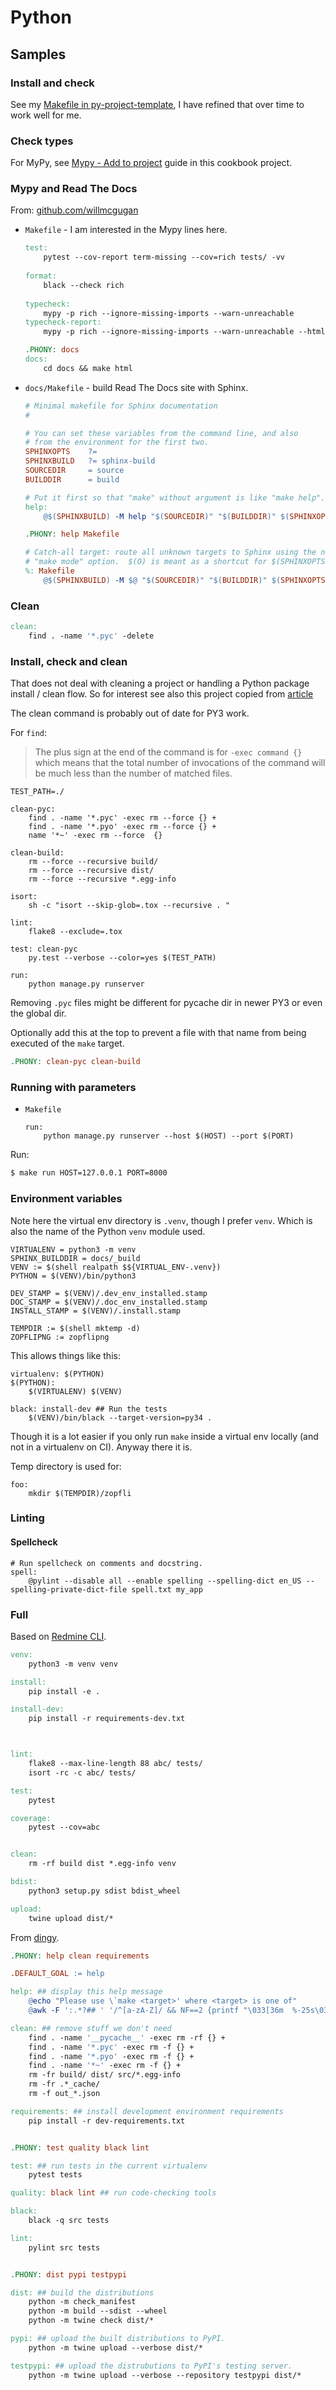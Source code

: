 # Python


## Samples

### Install and check


See my [Makefile in py-project-template](https://github.com/MichaelCurrin/py-project-template/blob/master/Makefile), I have refined that over time to work well for me.


### Check types

For MyPy, see [Mypy - Add to project](../python/mypy/add-to-project.md) guide in this cookbook project. <!-- FIXME jekyll link -->


### Mypy and Read The Docs 

From: [github.com/willmcgugan](https://github.com/willmcgugan/rich/)

- `Makefile` - I am interested in the Mypy lines here.
	```makefile
	test:
		pytest --cov-report term-missing --cov=rich tests/ -vv
		
	format:
		black --check rich
		
	typecheck:
		mypy -p rich --ignore-missing-imports --warn-unreachable
	typecheck-report:
		mypy -p rich --ignore-missing-imports --warn-unreachable --html-report mypy_report

	.PHONY: docs
	docs:
		cd docs && make html
	```
- `docs/Makefile` - build Read The Docs site with Sphinx.
	```makefile
	# Minimal makefile for Sphinx documentation
	#

	# You can set these variables from the command line, and also
	# from the environment for the first two.
	SPHINXOPTS    ?=
	SPHINXBUILD   ?= sphinx-build
	SOURCEDIR     = source
	BUILDDIR      = build

	# Put it first so that "make" without argument is like "make help".
	help:
		@$(SPHINXBUILD) -M help "$(SOURCEDIR)" "$(BUILDDIR)" $(SPHINXOPTS) $(O)

	.PHONY: help Makefile

	# Catch-all target: route all unknown targets to Sphinx using the new
	# "make mode" option.  $(O) is meant as a shortcut for $(SPHINXOPTS).
	%: Makefile
		@$(SPHINXBUILD) -M $@ "$(SOURCEDIR)" "$(BUILDDIR)" $(SPHINXOPTS) $(O)
	```

### Clean

```Makefile
clean:
	find . -name '*.pyc' -delete
```

### Install, check and clean 

That does not deal with cleaning a project or handling a Python package install / clean flow. So for interest see also this project copied from [article](https://krzysztofzuraw.com/blog/2016/makefiles-in-python-projects.html)

The clean command is probably out of date for PY3 work.

For `find`:

> The plus sign at the end of the command is for `-exec command {}` which means that the total number of invocations of the command will be much less than the number of matched files.

```make
TEST_PATH=./

clean-pyc:
    find . -name '*.pyc' -exec rm --force {} +
    find . -name '*.pyo' -exec rm --force {} +
    name '*~' -exec rm --force  {}

clean-build:
    rm --force --recursive build/
    rm --force --recursive dist/
    rm --force --recursive *.egg-info

isort:
    sh -c "isort --skip-glob=.tox --recursive . "

lint:
    flake8 --exclude=.tox

test: clean-pyc
    py.test --verbose --color=yes $(TEST_PATH)

run:
    python manage.py runserver
```

Removing `.pyc` files might be different for pycache dir in newer PY3 or even the global dir.

Optionally add this at the top to prevent a file with that name from being executed of the `make` target.

```mk
.PHONY: clean-pyc clean-build
```


### Running with parameters

- `Makefile`
    ```make
    run:
        python manage.py runserver --host $(HOST) --port $(PORT)
    ```

Run:

```sh
$ make run HOST=127.0.0.1 PORT=8000
```


### Environment variables

Note here the virtual env directory is `.venv`, though I prefer `venv`. Which is also the name of the Python `venv` module used.

```make
VIRTUALENV = python3 -m venv
SPHINX_BUILDDIR = docs/_build
VENV := $(shell realpath $${VIRTUAL_ENV-.venv})
PYTHON = $(VENV)/bin/python3

DEV_STAMP = $(VENV)/.dev_env_installed.stamp
DOC_STAMP = $(VENV)/.doc_env_installed.stamp
INSTALL_STAMP = $(VENV)/.install.stamp

TEMPDIR := $(shell mktemp -d)
ZOPFLIPNG := zopflipng
```

This allows things like this:

```make
virtualenv: $(PYTHON)
$(PYTHON):
	$(VIRTUALENV) $(VENV)
	
black: install-dev ## Run the tests
	$(VENV)/bin/black --target-version=py34 .

```

Though it is a lot easier if you only run `make` inside a virtual env locally (and not in a virtualenv on CI). Anyway there it is.

Temp directory is used for:

```make
foo:
	mkdir $(TEMPDIR)/zopfli
```

### Linting

#### Spellcheck

```make
# Run spellcheck on comments and docstring.
spell:  
	@pylint --disable all --enable spelling --spelling-dict en_US --spelling-private-dict-file spell.txt my_app
```


### Full

Based on [Redmine CLI](https://github.com/egegunes/redmine-cli/blob/master/Makefile).

```makefile
venv:
	python3 -m venv venv

install:
	pip install -e .

install-dev:
	pip install -r requirements-dev.txt



lint:
	flake8 --max-line-length 88 abc/ tests/
	isort -rc -c abc/ tests/

test:
	pytest

coverage:
	pytest --cov=abc


clean:
	rm -rf build dist *.egg-info venv

bdist:
	python3 setup.py sdist bdist_wheel

upload:
	twine upload dist/*
```


From [dingy](https://github.com/nedbat/dinghy/blob/main/Makefile).

```makefile
.PHONY: help clean requirements

.DEFAULT_GOAL := help

help: ## display this help message
	@echo "Please use \`make <target>' where <target> is one of"
	@awk -F ':.*?## ' '/^[a-zA-Z]/ && NF==2 {printf "\033[36m  %-25s\033[0m %s\n", $$1, $$2}' $(MAKEFILE_LIST) | sort

clean: ## remove stuff we don't need
	find . -name '__pycache__' -exec rm -rf {} +
	find . -name '*.pyc' -exec rm -f {} +
	find . -name '*.pyo' -exec rm -f {} +
	find . -name '*~' -exec rm -f {} +
	rm -fr build/ dist/ src/*.egg-info
	rm -fr .*_cache/
	rm -f out_*.json

requirements: ## install development environment requirements
	pip install -r dev-requirements.txt


.PHONY: test quality black lint

test: ## run tests in the current virtualenv
	pytest tests

quality: black lint ## run code-checking tools

black:
	black -q src tests

lint:
	pylint src tests


.PHONY: dist pypi testpypi

dist: ## build the distributions
	python -m check_manifest
	python -m build --sdist --wheel
	python -m twine check dist/*

pypi: ## upload the built distributions to PyPI.
	python -m twine upload --verbose dist/*

testpypi: ## upload the distrubutions to PyPI's testing server.
	python -m twine upload --verbose --repository testpypi dist/*
```
